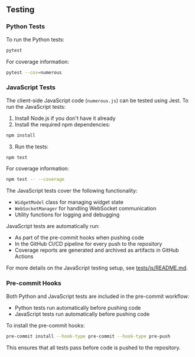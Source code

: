## Testing

### Python Tests

To run the Python tests:

```bash
pytest
```

For coverage information:

```bash
pytest --cov=numerous
```

### JavaScript Tests

The client-side JavaScript code (`numerous.js`) can be tested using Jest. To run the JavaScript tests:

1. Install Node.js if you don't have it already
2. Install the required npm dependencies:

```bash
npm install
```

3. Run the tests:

```bash
npm test
```

For coverage information:

```bash
npm test -- --coverage
```

The JavaScript tests cover the following functionality:
- `WidgetModel` class for managing widget state
- `WebSocketManager` for handling WebSocket communication
- Utility functions for logging and debugging

JavaScript tests are automatically run:
- As part of the pre-commit hooks when pushing code
- In the GitHub CI/CD pipeline for every push to the repository
- Coverage reports are generated and archived as artifacts in GitHub Actions

For more details on the JavaScript testing setup, see [tests/js/README.md](tests/js/README.md).

### Pre-commit Hooks

Both Python and JavaScript tests are included in the pre-commit workflow:

- Python tests run automatically before pushing code
- JavaScript tests run automatically before pushing code

To install the pre-commit hooks:

```bash
pre-commit install --hook-type pre-commit --hook-type pre-push
```

This ensures that all tests pass before code is pushed to the repository. 
